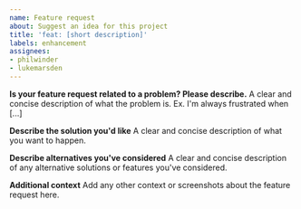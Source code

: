 ```yaml
---
name: Feature request
about: Suggest an idea for this project
title: 'feat: [short description]'
labels: enhancement
assignees:
- philwinder
- lukemarsden
---
```


**Is your feature request related to a problem? Please describe.**
A clear and concise description of what the problem is. Ex. I'm always frustrated when [...]

**Describe the solution you'd like**
A clear and concise description of what you want to happen.

**Describe alternatives you've considered**
A clear and concise description of any alternative solutions or features you've considered.

**Additional context**
Add any other context or screenshots about the feature request here.

